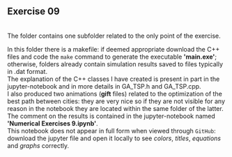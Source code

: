 ## Exercise 09

<br>
The folder contains one subfolder related to the only point of the exercise.<br>

In this folder there is a makefile: if deemed appropriate download the C++ files
and code the `make` command to generate the executable <strong>'main.exe'</strong>; otherwise,
folders already contain simulation results saved to files typically in .dat format.<br>
The explanation of the C++ classes I have created is present in part in the jupyter-notebook and in more details in GA_TSP.h and GA_TSP.cpp. <br>
I also produced two animations (**gift** files) related to the optimization of the best path between cities: they are very nice so 
if they are not visible for any reason in the notebook they are located within the same folder of the latter. <br>
The comment on the results is contained in the jupyter-notebook named <strong>'Numerical Exercises 9.ipynb'</strong>.<br>
This notebook does not appear in full form when viewed through `GitHub`: download the jupyter file and
open it locally to see <em>colors</em>, <em>titles</em>, <em>equations</em> and <em>graphs</em> correctly.
